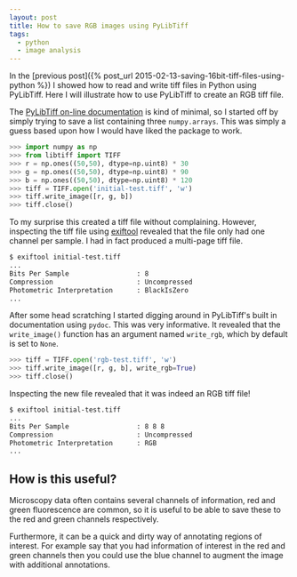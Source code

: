 ```yaml
---
layout: post
title: How to save RGB images using PyLibTiff
tags:
  - python
  - image analysis
---
```


In the [previous post]({% post_url
2015-02-13-saving-16bit-tiff-files-using-python %}) I showed how to read and
write tiff files in Python using PyLibTiff. Here I will illustrate how to use
PyLibTiff to create an RGB tiff file.

The [PyLibTiff on-line documentation](https://code.google.com/p/pylibtiff/) is
kind of minimal, so I started off by simply trying to save a list containing
three ``numpy.arrays``. This was simply a guess based upon how I would have
liked the package to work.

```python
>>> import numpy as np
>>> from libtiff import TIFF
>>> r = np.ones((50,50), dtype=np.uint8) * 30
>>> g = np.ones((50,50), dtype=np.uint8) * 90
>>> b = np.ones((50,50), dtype=np.uint8) * 120
>>> tiff = TIFF.open('initial-test.tiff', 'w')
>>> tiff.write_image([r, g, b])
>>> tiff.close()
```

To my surprise this created a tiff file without complaining. However,
inspecting the tiff file using
[exiftool](http://www.sno.phy.queensu.ca/~phil/exiftool/) revealed that the
file only had one channel per sample. I had in fact produced a multi-page tiff
file.

```bash
$ exiftool initial-test.tiff 
...
Bits Per Sample                 : 8
Compression                     : Uncompressed
Photometric Interpretation      : BlackIsZero
...
```

After some head scratching I started digging around in PyLibTiff's built in
documentation using ``pydoc``. This was very informative. It
revealed that the ``write_image()`` function has an argument named
``write_rgb``, which by default is set to ``None``.

```python
>>> tiff = TIFF.open('rgb-test.tiff', 'w')
>>> tiff.write_image([r, g, b], write_rgb=True)
>>> tiff.close()
```

Inspecting the new file revealed that it was indeed an RGB tiff file!

```bash
$ exiftool initial-test.tiff 
...
Bits Per Sample                 : 8 8 8
Compression                     : Uncompressed
Photometric Interpretation      : RGB
...
```

## How is this useful?

Microscopy data often contains several channels of information, red and green
fluorescence are common, so it is useful to be able to save these to the red
and green channels respectively.

Furthermore, it can be a quick and dirty way of annotating regions of interest.
For example say that you had information of interest in the red and green
channels then you could use the blue channel to augment the image with
additional annotations. 
